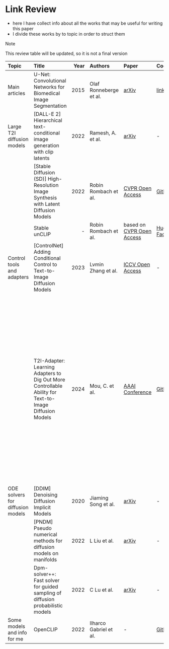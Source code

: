 # Link Review

- here I have collect info about all the works that may be useful for writing this paper
- I divide these works by to topic in order to struct them

> [!Note]
> This review table will be updated, so it is not a final version

| Topic | Title | Year | Authors | Paper | Code | Summary |
| :--- | :--- | ---: | :--- | :--- | :--- | :--- |
| Main articles | U-Net: Convolutional Networks for Biomedical Image Segmentation | 2015 | Olaf Ronneberge et al. | [arXiv](https://arxiv.org/abs/1505.04597) | [link](http://lmb.informatik.uni-freiburg.de/people/ronneber/u-net) | TODO |
| Large T2I diffusion models | [DALL-E 2]  Hierarchical text-conditional image generation with clip latents | 2022 | Ramesh, A. et al. | [arXiv](https://arxiv.org/abs/2204.06125) | - | TODO. First try to work with image prompt. |
|      | [Stable Diffusion (SD)] High-Resolution Image Synthesis with Latent Diffusion Models| 2022 | Robin Rombach et al. | [CVPR Open Access](https://openaccess.thecvf.com/content/CVPR2022/html/Rombach_High-Resolution_Image_Synthesis_With_Latent_Diffusion_Models_CVPR_2022_paper) | [GitHub](https://github.com/CompVis/latent-diffusion) | TODO. Only text prompt. |
|      | Stable unCLIP | - | Robin Rombach et al. | based on [CVPR Open Access](https://openaccess.thecvf.com/content/CVPR2022/html/Rombach_High-Resolution_Image_Synthesis_With_Latent_Diffusion_Models_CVPR_2022_paper) | [Hugging Face](https://huggingface.co/stabilityai/stable-diffusion-2-1-unclip) | TODO |
| Control tools and adapters | [ControlNet] Adding Conditional Control to Text-to-Image Diffusion Models | 2023 | Lvmin Zhang et al. | [ICCV Open Access](https://openaccess.thecvf.com/content/ICCV2023/html/Zhang_Adding_Conditional_Control_to_Text-to-Image_Diffusion_Models_ICCV_2023_paper.html) | - | TODO | 
|      | T2I-Adapter: Learning Adapters to Dig Out More Controllable Ability for Text-to-Image Diffusion Models | 2024 | Mou, C. et al. | [AAAI Conference](https://ojs.aaai.org/index.php/AAAI/article/view/28226) | [GitHub](https://github.com/TencentARC/T2I-Adapter) | Simple style adapter. Image features extracted from CLIP image encoder are mapped to new features by a trainable network and then concatenated with text features. The merged features are fed into the UNet of the diffusion model to guide image generation. The results often worse than fine-tuned image prompt models. |
| ODE solvers for diffusion models| [DDIM] Denoising Diffusion Implicit Models | 2020 | Jiaming Song et al. | [arXiv](https://arxiv.org/abs/2010.02502) | - | TODO |
|      | [PNDM] Pseudo numerical methods for diffusion models on manifolds | 2022 | L Liu et al. | [arXiv](https://arxiv.org/abs/2202.09778) | - | TODO? |
|      | Dpm-solver++: Fast solver for guided sampling of diffusion probabilistic models | 2022 | C Lu et al. | [arXiv](https://arxiv.org/abs/2211.01095) | - | TODO? |
| Some models and info for me | OpenCLIP | 2022 | Ilharco Gabriel et al. | - | [GitHub](https://github.com/mlfoundations/open_clip) | TODO |


